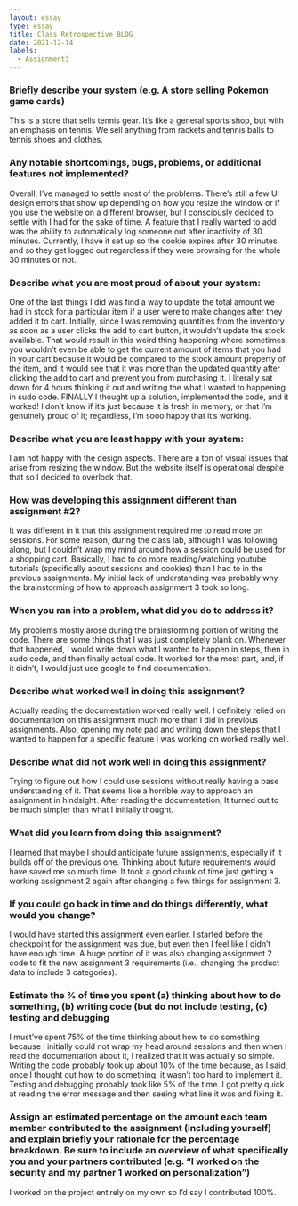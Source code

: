 ```yaml
---
layout: essay
type: essay
title: Class Retrospective BLOG
date: 2021-12-14
labels:
  - Assignment3
---
```


<h3>Briefly describe your system (e.g. A store selling Pokemon game cards)</h3>
This is a store that sells tennis gear. It’s like a general sports shop, but with an emphasis on tennis. We sell anything from rackets and tennis balls to tennis shoes and clothes.

<h3>Any notable shortcomings, bugs, problems, or additional features not implemented?</h3>     
Overall, I’ve managed to settle most of the problems. There’s still a few UI design errors that show up depending on how you resize the window or if you use the website on a different browser, but I consciously decided to settle with I had for the sake of time. A feature that I really wanted to add was the ability to automatically log someone out after inactivity of 30 minutes. Currently, I have it set up so the cookie expires after 30 minutes and so they get logged out regardless if they were browsing for the whole 30 minutes or not. 

<h3>Describe what you are most proud of about your system:</h3>
One of the last things I did was find a way to update the total amount we had in stock for a particular item if a user were to make changes after they added it to cart. Initially, since I was removing quantities from the inventory as soon as a user clicks the add to cart button, it wouldn’t update the stock available. That would result in this weird thing happening where sometimes, you wouldn’t even be able to get the current amount of items that you had in your cart because it would be compared to the stock amount property of the item, and it would see that it was more than the updated quantity after clicking the add to cart and prevent you from purchasing it. I literally sat down for 4 hours thinking it out and writing the what I wanted to happening in sudo code. FINALLY I thought up a solution, implemented the code, and it worked! I don’t know if it’s just because it is fresh in memory, or that I’m genuinely proud of it; regardless, I’m sooo happy that it’s working.

<h3>Describe what you are least happy with your system:</h3>
I am not happy with the design aspects. There are a ton of visual issues that arise from resizing the window. But the website itself is operational despite that so I decided to overlook that.  

<h3>How was developing this assignment different than assignment #2?</h3>
It was different in it that this assignment required me to read more on sessions. For some reason, during the class lab, although I was following along, but I couldn’t wrap my mind around how a session could be used for a shopping cart. Basically, I had to do more reading/watching youtube tutorials (specifically about sessions and cookies) than I had to in the previous assignments. My initial lack of understanding was probably why the brainstorming of how to approach assignment 3 took so long.

<h3>When you ran into a problem, what did you do to address it?</h3>
My problems mostly arose during the brainstorming portion of writing the code. There are some things that I was just completely blank on. Whenever that happened, I would write down what I wanted to happen in steps, then in sudo code, and then finally actual code. It worked for the most part, and, if it didn’t, I would just use google to find documentation.

<h3>Describe what worked well in doing this assignment?</h3>
Actually reading the documentation worked really well. I definitely relied on documentation on this assignment much more than I did in previous assignments. Also, opening my note pad and writing down the steps that I wanted to happen for a specific feature I was working on worked really well. 

<h3>Describe what did not work well in doing this assignment?</h3>
Trying to figure out how I could use sessions without really having a base understanding of it. That seems like a horrible way to approach an assignment in hindsight. After reading the documentation, It turned out to be much simpler than what I initially thought.

<h3>What did you learn from doing this assignment?</h3>
I learned that maybe I should anticipate future assignments, especially if it builds off of the previous one. Thinking about future requirements would have saved me so much time. It took a good chunk of time just getting a working assignment 2 again after changing a few things for assignment 3. 

<h3>If you could go back in time and do things differently, what would you change?</h3>
I would have started this assignment even earlier. I started before the checkpoint for the assignment was due, but even then I feel like I didn’t have enough time. A huge portion of it was also changing assignment 2 code to fit the new assignment 3 requirements (i.e., changing the product data to include 3 categories).

<h3>Estimate the % of time you spent (a) thinking about how to do something, (b) writing code (but do not include testing, (c) testing and debugging</h3>
I must’ve spent 75% of the time thinking about how to do something because I initially could not wrap my head around sessions and then when I read the documentation about it, I realized that it was actually so simple. Writing the code probably took up about 10% of the time because, as I said, once I thought out how to do something, it wasn’t too hard to implement it. Testing and debugging probably took like 5% of the time. I got pretty quick at reading the error message and then seeing what line it was and fixing it.


<h3>Assign an estimated percentage on the amount each team member contributed to the assignment (including yourself) and explain briefly your rationale for the percentage breakdown. Be sure to include an overview of what specifically you and your partners contributed (e.g. “I worked on the security and my partner 1 worked on personalization”)</h3>
I worked on the project entirely on my own so I’d say I contributed 100%.
     

